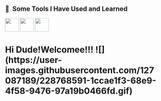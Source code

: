  


<h2> 🚀 &nbsp;Some Tools I Have Used and Learned</h2>

<p aling="left">
<img src="https://cdn.jsdelivr.net/gh/devicons/devicon/icons/csharp/csharp-original.svg"height="45" width="45" />
<img src="https://cdn.jsdelivr.net/gh/devicons/devicon/icons/dotnetcore/dotnetcore-original.svg"height="45" width="45"/>
<img src="https://cdn.jsdelivr.net/gh/devicons/devicon/icons/visualstudio/visualstudio-plain.svg"  height="45" width="45"/>    
 </p>  
<h1 color="blue"> Hi Dude!Welcomee!!!       
![](https://user-images.githubusercontent.com/127087189/228768591-1ccae1f3-68e9-4f58-9476-97a19b0466fd.gif)



     
          
                  
          
       
          
          
